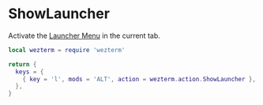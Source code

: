 # ShowLauncher

Activate the [Launcher Menu](../../launch.md#the-launcher-menu)
in the current tab.

```lua
local wezterm = require 'wezterm'

return {
  keys = {
    { key = 'l', mods = 'ALT', action = wezterm.action.ShowLauncher },
  },
}
```


